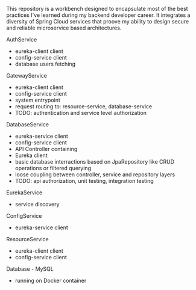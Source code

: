   This repository is a workbench designed to encapsulate most of the best practices I've learned during my backend developer career. It integrates a diversity of Spring Cloud services that proove my ability to design secure and reliable microservice based architectures.
  
AuthService
- eureka-client client
- config-service client
- database users fetching

GatewayService
- eureka-client client
- config-service client
- system entrypoint
- request routing to: resource-service, database-service
- TODO: authentication and service level authorization


DatabaseService
- eureka-service client
- config-service client
- API Controller containing
- Eureka client
- basic database interractions based on JpaRepository like CRUD operations or filtered querying
- loose coupling between controller, service and repository layers
- TODO: api authorization, unit testing, integration testing

EurekaService
- service discovery

ConfigService
- eureka-service client

ResourceService
- eureka-client client
- config-service client

Database - MySQL
- running on Docker container
